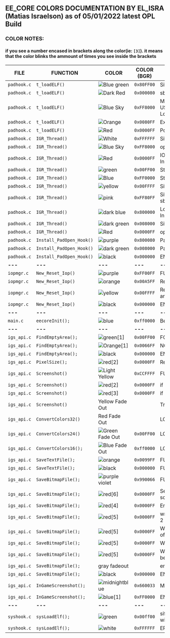 ## EE_CORE COLORS DOCUMENTATION BY EL_ISRA (Matias Israelson) as of 05/01/2022 latest OPL Build
### COLOR NOTES: 
####	if you see a number encased in brackets along the color(ie: `[3]`). it means that the color blinks the ammount of times you see inside the brackets

|    FILE   |         FUNCTION         |         COLOR          |COLOR (BGR)| function/Context
----------- | ------------------------ | ---------------------- | --------- | --------------------------------------------------------------------------------------- |
`padhook.c` | `t_loadELF()`            | ![Blue green](https://img.shields.io/badge/%20-Blue%20green%20-00ff80)| `0x80FF00`| SifInitRpc(0); 
`padhook.c` | `t_loadELF()`            | ![Dark Red](https://img.shields.io/badge/%20-Dark%20Red%20-800000)    | `0x000080`| sbv_patch_disable_prefix_check();
`padhook.c` | `t_loadELF()`            | ![Blue Sky](https://img.shields.io/badge/%20-Blue%20Sky%20-0080ff)    | `0xFF8000`| Modules loading(SIO2MAN, MCMAN, USBD, USBHDFSD), WipeUserMemory(), flushcache(), LoadELF
`padhook.c` | `t_loadELF()`            | ![Orange](https://img.shields.io/badge/%20-Orange%20-ff8000)          | `0x0080FF`| ExecPS2()
`padhook.c` | `t_loadELF()`            | ![Red](https://img.shields.io/badge/%20-Red%20-ff0000)                | `0x0000FF`| Post ExecPS2()
`padhook.c` | `IGR_Thread()`           | ![White](https://img.shields.io/badge/%20-White%20-ffffff)	         | `0xFFFFFF`|SifInitRpc(0);
`padhook.c` | `IGR_Thread()`           | ![Blue Sky](https://img.shields.io/badge/%20-Blue%20Sky%20-0080ff)    | `0xFF8000`| oplIGRShutdown(0);
`padhook.c` | `IGR_Thread()`           | ![Red](https://img.shields.io/badge/%20-Red%20-ff0000)                | `0x0000FF`| IOP Reset, Remove_Kernel_Hooks(), InitializeTLB(), GetCop0(25)
`padhook.c` | `IGR_Thread()`           | ![green](https://img.shields.io/badge/%20-Green%20-00ff00)            | `0x00FF00`| Stopping GSM (if active)
`padhook.c` | `IGR_Thread()`           | ![Blue](https://img.shields.io/badge/%20-Blue%20-0000ff)              | `0xFF0000`| Stopping PS2RD (if active)
`padhook.c` | `IGR_Thread()`           | ![yellow](https://img.shields.io/badge/%20-Yellow%20-ffff00)          | `0x00FFFF`| SifIopSync()
`padhook.c` | `IGR_Thread()`           | ![pink](https://img.shields.io/badge/%20-pink%20-ff00ff)              | `0xFF80FF`|  SifInitRpc(), SifInitIopHeap(), LoadFileInit(), sbv_patch_enable_lmb()
`padhook.c` | `IGR_Thread()`           | ![dark blue](https://img.shields.io/badge/%20-Dark%20Blue%20-000080)  | `0x800000`| LoadOPLModule(OPL_MODULE_ID_RESETSPU), InGameScreenshot() (If enabled)
`padhook.c` | `IGR_Thread()`           | ![dark green](https://img.shields.io/badge/%20-Dark%20Green-008000)   | `0x008000`| SifExitIopHeap(), LoadFileExit(), SifExitRpc()
`padhook.c` | `IGR_Thread()`           | ![Red](https://img.shields.io/badge/%20-Red%20-ff0000)                | `0x0000FF`| oplIGRShutdown()
`padhook.c` | `Install_PadOpen_Hook()` | ![purple](https://img.shields.io/badge/%20-Purple%20-800080)          | `0x800080`| PadOpen pattern search
`padhook.c` | `Install_PadOpen_Hook()` | ![dark green](https://img.shields.io/badge/%20-Dark%20Green-008000)   | `0x008000`| PadOpen patches
`padhook.c` | `Install_PadOpen_Hook()` | ![black](https://img.shields.io/badge/%20-Bllack%20-000000)           | `0x000000`| END OF FUNCTION
__---__|__---__|__---__|__---__|__---__
`iopmgr.c`  | `New_Reset_Iop()`        | ![purple](https://img.shields.io/badge/%20-Pruple%20-ff00ff)          | `0xFF00FF`| FUNCTION START
`iopmgr.c`  | `New_Reset_Iop()`        | ![orange](https://img.shields.io/badge/%20-Orange%20-FFA500)          | `0x00A5FF`| ResetIopSpecial(NULL, 0);
`iopmgr.c`  | `New_Reset_Iop()`        | ![yellow](https://img.shields.io/badge/%20-Yellow%20-ffff00)          | `0x00FFFF`| ResetIopSpecial(&arg[10], arglen - 10); (only if arglen is larger than 0)
`iopmgr.c`  | `New_Reset_Iop()`        | ![black](https://img.shields.io/badge/%20-Black%20-000000)            | `0x000000`| END OF FUNCTION
__---__|__---__|__---__|__---__|__---__
`main.c`    | `eecoreInit();`          | ![blue](https://img.shields.io/badge/%20-Blue%20-0000ff)              | `0xff0000`|  Before SifExitRpc(); END OF FUNCTION
__---__|__---__|__---__|__---__|__---__
`igs_api.c` | `FindEmptyArea();`       | ![green[1]](https://img.shields.io/badge/%20-Green[1]%20-00ff00)          | `0x00FF00`| FOUND
`igs_api.c` | `FindEmptyArea();`       | ![Orange[1]](https://img.shields.io/badge/%20-Orange[1]%20-ff6600)	        | `0x0066FF`| NOT FOUND
`igs_api.c` | `FindEmptyArea();`       | ![black](https://img.shields.io/badge/%20-Black%20-000000)| `0x000000`   | END OF FUNCTION
`igs_api.c` | `PixelSize();`           | ![red[2]](https://img.shields.io/badge/%20-Red[2]%20-ff0000)| `0x0000FF` | Reached function end
`igs_api.c` | `Screenshot()`           | ![Light Yellow](https://img.shields.io/badge/%20-Light%20Yellow-ffffcc)  | `0xCCFFFF`| FUNCTION START
`igs_api.c` | `Screenshot()`           | ![red[2]](https://img.shields.io/badge/%20-Red[2]%20-ff0000)             | `0x0000FF`| if ((sbw < 1) || (sbw > 32))
`igs_api.c` | `Screenshot()`           | ![red[3]](https://img.shields.io/badge/%20-Red[3]%20-ff0000)             | `0x0000FF`| if ((height < 64) || (height > 1080))
`igs_api.c` | `Screenshot()`           | Yellow Fade Out	                                                         |           | Transfer image to host		
`igs_api.c` | `ConvertColors32()`      | Red Fade Out      	                                                      |           | LOOP END		
`igs_api.c` | `ConvertColors24()`      | ![Green Fade Out](https://img.shields.io/badge/%20-Green%20Fade%20out-00ff00)| `0x00FF00`| LOOP END		
`igs_api.c` | `ConvertColors16();`     | ![Blue Fade Out](https://img.shields.io/badge/%20-Blue%20Fade%20out-0000ff) | `0xff0000`| LOOP END	
`igs_api.c` | `SaveTextFile();`        | ![orange](https://img.shields.io/badge/%20-Orange-ff9900)| `0x0099FF`| FUNCTION START	
`igs_api.c` | `SaveTextFile();`        | ![black](https://img.shields.io/badge/%20-Black-000000)| `0x000000`| FUNCTION END	
`igs_api.c` | `SaveBitmapFile();`      | ![purple violet](https://img.shields.io/badge/%20-Purple%20Violet%20-660099)       	| `0x990066`| FUNCTION START
`igs_api.c` | `SaveBitmapFile();`      | ![red[6]](https://img.shields.io/badge/%20-Red[6]%20-ff0000) | `0x0000FF`| Sequential numbering feature reached screenshot 255
`igs_api.c` | `SaveBitmapFile();`      | ![red[4]](https://img.shields.io/badge/%20-Red[4]%20-ff0000) | `0x0000FF`| Error creating file
`igs_api.c` | `SaveBitmapFile();`      | ![red[5]](https://img.shields.io/badge/%20-Red[5]%20-ff0000) | `0x0000FF`| writing the BMP Header didn´t return a value of 2
`igs_api.c` | `SaveBitmapFile();`      | ![red[5]](https://img.shields.io/badge/%20-Red[5]%20-ff0000) | `0x0000FF`| Writing the rest of the data didn´t return a value of 52
`igs_api.c` | `SaveBitmapFile();`      | ![red[5]](https://img.shields.io/badge/%20-Red[5]%20-ff0000) | `0x0000FF`| Written data not equal to buffer length
`igs_api.c` | `SaveBitmapFile();`      | ![red[5]](https://img.shields.io/badge/%20-Red[5]%20-ff0000) | `0x0000FF`| Written data not equal to buffer length (same as before, but for Interlace Mode)
`igs_api.c` | `SaveBitmapFile();`      | gray fadeout       	| 	    | end of data writing loop
`igs_api.c` | `SaveBitmapFile();`      | ![black](https://img.shields.io/badge/%20-Black-000000) | `0x000000`| END OF FUNCTION
`igs_api.c` | `InGameScreenshot();`    | ![midnightblue](https://img.shields.io/badge/%20-MidNight%20Blue-330066)       	| `0x660033`| Module Loading (SIO2MAN, MCMAN)
`igs_api.c` | `InGameScreenshot();`    | ![blue[1]](https://img.shields.io/badge/%20-Blue[1]%20-0000ff)            	| `0xFF0000`| END OF FUNCTION
__---__|__---__|__---__|__---__|__---__
`syshook.c` | `sysLoadElf();`          | ![green](https://img.shields.io/badge/%20-Green-00ff00) | `0x00ff00`| sifinit and some shit finished, proceeding to wipeUserMem...
`syshook.c` | `sysLoadElf();`          | ![white](https://img.shields.io/badge/%20-White-ffffff) | `0xFFFFFF`| ERROR
   



